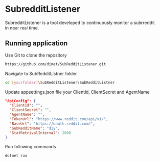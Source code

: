 # SubredditListener

SubredditListener is a tool developed to continuously monitor a subrreddit in near real time. 

## Running application

Use Git to clone the repository 

```bash
https://github.com/dinet/SubRedditListener.git
```
Navigate to SubRedditListner folder

```bash
cd [yourfolder]\SubRedditListener\SubRedditListner
```
Update appsettings.json file your ClientId, ClientSecret and AgentName
```json
"ApiConfig": {
  "ClientId": "",
  "ClientSecret": "",
  "AgentName": "",
  "TokenUrl": "https://www.reddit.com/api/v1/",
  "BaseUrl": "https://oauth.reddit.com/",
  "SubRedditName": "diy",
  "StatRetrivalInterval": 2000
}
```
Run following commands
```bash
dotnet run
